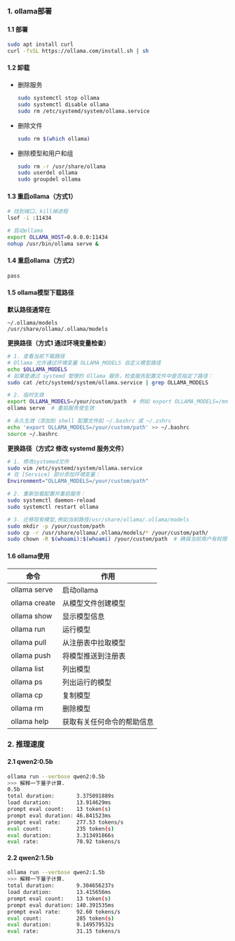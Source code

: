 ### 1. ollama部署

#### 1.1 部署

```bash
sudo apt install curl
curl -fsSL https://ollama.com/install.sh | sh
```
#### 1.2 卸载
- 删除服务
  ```bash
  sudo systemctl stop ollama
  sudo systemctl disable ollama
  sudo rm /etc/systemd/system/ollama.service
  ```

- 删除文件
  ```bash
  sudo rm $(which ollama)
  ```

- 删除模型和用户和组
  ```bash
  sudo rm -r /usr/share/ollama
  sudo userdel ollama
  sudo groupdel ollama
  ```

#### 1.3 重启ollama（方式1）

```bash
# 找到端口，kill掉进程
lsof -i :11434

# 启动ollama
export OLLAMA_HOST=0.0.0.0:11434
nohup /usr/bin/ollama serve &

```

#### 1.4 重启ollama（方式2）
```bash
pass
```

#### 1.5 ollama模型下载路径
**默认路径通常在**

    ~/.ollama/models
    /usr/share/ollama/.ollama/models

**更换路径（方式1 通过环境变量检查）**
```bash
# 1. 查看当前下载路径
# Ollama 允许通过环境变量 OLLAMA_MODELS 自定义模型路径
echo $OLLAMA_MODELS
# 如果是通过 systemd 管理的 Ollama 服务，检查服务配置文件中是否指定了路径：
sudo cat /etc/systemd/system/ollama.service | grep OLLAMA_MODELS

# 2. 临时生效
export OLLAMA_MODELS=/your/custom/path  # 例如 export OLLAMA_MODELS=/mnt/ssd/models
ollama serve  # 重启服务使生效

# 永久生效（添加到 shell 配置文件如 ~/.bashrc 或 ~/.zshrc
echo 'export OLLAMA_MODELS=/your/custom/path' >> ~/.bashrc
source ~/.bashrc
```


**更换路径（方式2 修改 systemd 服务文件）**
```bash
# 1. 修改systemed文件
sudo vim /etc/systemd/system/ollama.service
# 在 [Service] 部分添加环境变量：
Environment="OLLAMA_MODELS=/your/custom/path"

# 2. 重新加载配置并重启服务：
sudo systemctl daemon-reload
sudo systemctl restart ollama

# 3. 迁移现有模型,例如当前路径/usr/share/ollama/.ollama/models
sudo mkdir -p /your/custom/path
sudo cp -r /usr/share/ollama/.ollama/models/* /your/custom/path/
sudo chown -R $(whoami):$(whoami) /your/custom/path  # 确保当前用户有权限
```
#### 1.6 ollama使用

| 命令 |	作用 |
| - | - |
|ollama serve|启动ollama|
|ollama create|从模型文件创建模型|
|ollama show|显示模型信息|
|ollama run|运行模型|
|ollama pull|从注册表中拉取模型|
|ollama push|将模型推送到注册表|
|ollama list|列出模型|
|ollama ps|列出运行的模型|
|ollama cp|复制模型|
|ollama rm|删除模型|
|ollama help|获取有关任何命令的帮助信息|


### 2. 推理速度

#### 2.1 qwen2:0.5b
```bash
ollama run --verbose qwen2:0.5b
>>> 解释一下量子计算.
0.5b
total duration:       3.375091889s
load duration:        13.914629ms
prompt eval count:    13 token(s)
prompt eval duration: 46.841523ms
prompt eval rate:     277.53 tokens/s
eval count:           235 token(s)
eval duration:        3.313491866s
eval rate:            70.92 tokens/s
```
#### 2.2 qwen2:1.5b

```bash
ollama run --verbose qwen2:1.5b
>>> 解释一下量子计算.
total duration:       9.304656237s
load duration:        13.415656ms
prompt eval count:    13 token(s)
prompt eval duration: 140.391535ms
prompt eval rate:     92.60 tokens/s
eval count:           285 token(s)
eval duration:        9.149579532s
eval rate:            31.15 tokens/s
````
